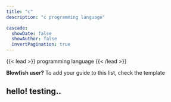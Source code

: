 ```yaml
---
title: "c"
description: "c programming language"

cascade:
  showDate: false
  showAuthor: false
  invertPagination: true
---
```


{{< lead >}}
programming language
{{< /lead >}}

**Blowfish user?** To add your guide to this list, check the template

hello!
testing..
---
